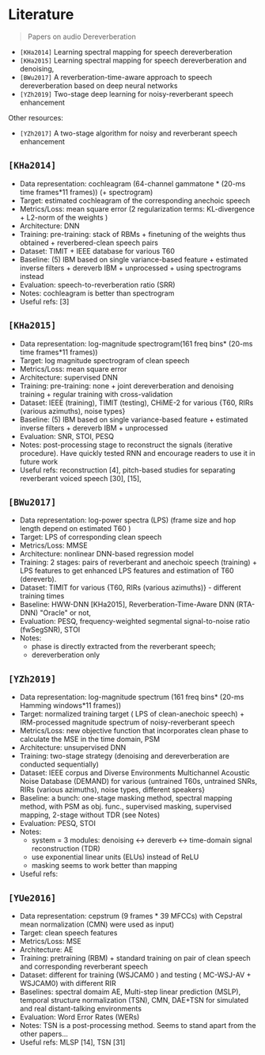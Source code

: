 # Literature
> Papers on audio Dereverberation

- `[KHa2014]` Learning spectral mapping for speech dereverberation
- `[KHa2015]` Learning spectral mapping for speech dereverberation and denoising,
- `[BWu2017]` A reverberation-time-aware approach to speech dereverberation based on deep neural networks
- `[YZh2019]` Two-stage deep learning for noisy-reverberant speech enhancement 

Other resources:
- `[YZh2017]` A two-stage algorithm for noisy and reverberant speech enhancement 

## `[KHa2014]`
- Data representation: cochleagram (64-channel gammatone * (20-ms time frames*11 frames)) (+ spectrogram) 
- Target: estimated cochleagram of the corresponding anechoic speech
- Metrics/Loss: mean square error (2 regularization terms: KL-divergence + L2-norm of the weights )
- Architecture: DNN
- Training: pre-training: stack of RBMs + finetuning of the weights thus obtained + reverbered-clean speech pairs 
- Dataset: TIMIT + IEEE database for various T60
- Baseline: (5) IBM based on single variance-based feature + estimated inverse filters + dereverb IBM + unprocessed + using spectrograms instead
- Evaluation: speech-to-reverberation ratio (SRR)
- Notes: cochleagram is better than spectrogram
- Useful refs: [3]

## `[KHa2015]`
- Data representation: log-magnitude spectrogram(161 freq bins* (20-ms time frames*11 frames)) 
- Target: log magnitude spectrogram of clean speech
- Metrics/Loss: mean square error
- Architecture: supervised DNN
- Training: pre-training: none + joint dereverberation and denoising training + regular training with cross-validation
- Dataset:  IEEE (training),  TIMIT (testing), CHiME-2 for various {T60, RIRs (various azimuths), noise types}
- Baseline: (5) IBM based on single variance-based feature + estimated inverse filters + dereverb IBM + unprocessed 
- Evaluation: SNR, STOI, PESQ 
- Notes: post-processing stage to reconstruct the signals (iterative procedure). Have quickly tested RNN and encourage readers to use it in future work
- Useful refs: reconstruction [4], pitch-based studies for separating reverberant voiced speech [30], [15],


## `[BWu2017]`
- Data representation: log-power spectra (LPS) (frame size and hop length depend on estimated T60 ) 
- Target: LPS of corresponding clean speech
- Metrics/Loss: MMSE
- Architecture: nonlinear DNN-based regression model
- Training: 2 stages: pairs of reverberant and anechoic speech (training) + LPS features to get enhanced LPS features and estimation of T60 (dereverb).
- Dataset: TIMIT for various {T60, RIRs (various azimuths)} - different training times
- Baseline: HWW-DNN [KHa2015], Reverberation-Time-Aware DNN (RTA-DNN) "Oracle" or not,
- Evaluation: PESQ, frequency-weighted segmental signal-to-noise ratio (fwSegSNR), STOI
- Notes: 
    - phase is directly extracted from the reverberant speech; 
    - dereverberation only



## `[YZh2019]`
- Data representation: log-magnitude spectrum (161 freq bins* (20-ms Hamming windows*11 frames)) 
- Target: normalized training target ( LPS of clean-anechoic speech) + IRM-processed magnitude spectrum of noisy-reverberant speech
- Metrics/Loss: new objective function that incorporates clean phase to calculate the MSE in the time domain, PSM
- Architecture: unsupervised DNN
- Training: two-stage strategy (denoising and dereverberation are conducted sequentially)
- Dataset: IEEE corpus and Diverse Environments Multichannel Acoustic Noise Database (DEMAND) for various  {untrained T60s, untrained SNRs, RIRs (various azimuths), noise types, different speakers}
- Baseline: a bunch: one-stage masking method, spectral mapping method, with PSM as obj. func., supervised masking, supervised mapping, 2-stage without TDR (see Notes)
- Evaluation: PESQ, STOI
- Notes: 
    - system = 3 modules: denoising <-> dereverb <-> time-domain signal reconstruction (TDR)
    - use exponential linear units (ELUs) instead of ReLU
    - masking seems to work better than mapping
- Useful refs:


## `[YUe2016]`
- Data representation:  cepstrum (9 frames * 39 MFCCs) with Cepstral mean normalization (CMN) 
were used as input)
- Target:  clean speech features
- Metrics/Loss: MSE
- Architecture: AE
- Training: pretraining (RBM) + standard training on pair of clean speech and corresponding reverberant speech
- Dataset: different for training (WSJCAM0 ) and testing ( MC-WSJ-AV + WSJCAM0) with different RIR
- Baselines: spectral domaim AE, Multi-step linear prediction (MSLP), temporal structure normalization (TSN), CMN, DAE+TSN for simulated and real distant-talking environments
- Evaluation: Word Error Rates (WERs)
- Notes: TSN is a post-processing method. Seems to stand apart from the other papers... 
- Useful refs: MLSP [14], TSN [31]
